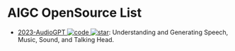 # AIGC OpenSource List

- [2023-AudioGPT ![code](https://ng-tech.icu/assets/code.svg) ![star](https://img.shields.io/github/stars/AIGC-Audio/AudioGPT)](https://github.com/AIGC-Audio/AudioGPT): Understanding and Generating Speech, Music, Sound, and Talking Head.
